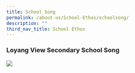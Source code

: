```yaml
---
title: School Song
permalink: /about-us/School-Ethos/schoolsong/
description: ""
third_nav_title: School Ethos
---
```

### Loyang View Secondary School Song

     
![](/images/Website.jpg)